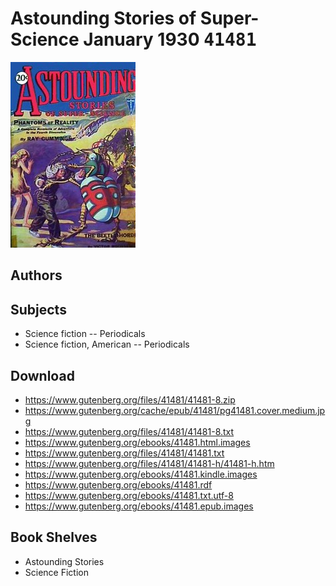 # Astounding Stories of Super-Science January 1930 <kbd>41481</kbd>

![](./cover.medium.jpg "")

## Authors



## Subjects


 - Science fiction -- Periodicals
 - Science fiction, American -- Periodicals

## Download


 - https://www.gutenberg.org/files/41481/41481-8.zip
 - https://www.gutenberg.org/cache/epub/41481/pg41481.cover.medium.jpg
 - https://www.gutenberg.org/files/41481/41481-8.txt
 - https://www.gutenberg.org/ebooks/41481.html.images
 - https://www.gutenberg.org/files/41481/41481.txt
 - https://www.gutenberg.org/files/41481/41481-h/41481-h.htm
 - https://www.gutenberg.org/ebooks/41481.kindle.images
 - https://www.gutenberg.org/ebooks/41481.rdf
 - https://www.gutenberg.org/ebooks/41481.txt.utf-8
 - https://www.gutenberg.org/ebooks/41481.epub.images

## Book Shelves


 - Astounding Stories
 - Science Fiction
